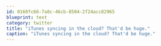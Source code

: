 ```yaml
---
id: 0160fc66-7a8c-46cb-8504-2f24acc82965
blueprint: text
category: twitter
title: "iTunes syncing in the cloud? That'd be huge."
caption: "iTunes syncing in the cloud? That'd be huge."
---
```

